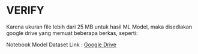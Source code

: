 # VERIFY
Karena ukuran file lebih dari 25 MB untuk hasil ML Model, maka disediakan google drive yang memuat beberapa berkas, seperti:

Notebook
Model
Dataset
Link : <a href="https://drive.google.com/drive/folders/10DjB69eREMnl-85Y3llN6rVj6WpjlvVI?usp=share_link"> Google Drive </a>
